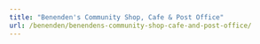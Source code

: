 ```yaml
---
title: "Benenden's Community Shop, Cafe & Post Office"
url: /benenden/benendens-community-shop-cafe-and-post-office/
---
```

